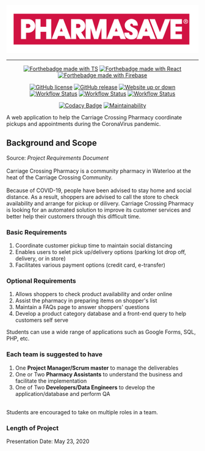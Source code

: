 <div align="center">
    <img alt="pharmasave logo" src="assets/pharmasave-logo.png"/>
</div>

***

<p align="center">
    <a href="https://www.typescriptlang.org/"><img alt="Forthebadge made with TS" src="https://img.shields.io/badge/made%20with-Typescript-2377C7?style=for-the-badge&logo=typescript"/></a>
    <a href="https://reactjs.org/"><img alt="Forthebadge made with React" src="https://img.shields.io/badge/made%20with-React-61DBFA?style=for-the-badge&logo=react"/></a>
    <a href="https://firebase.google.com/"><img alt="Forthebadge made with Firebase" src="https://img.shields.io/badge/Uses-Firebase-F9CB48?style=for-the-badge&logo=firebase"/></a>
</p>

<p align="center">
    <a href="https://github.com/luke-zhang-04/Pharmasave-booker/blob/master/LICENSE"><img alt="GitHub license" src="https://img.shields.io/github/license/luke-zhang-04/pharmasave-booker.svg?style=flat&logo=gnu"/></a>
    <a href="https://img.shields.io/github/v/release/luke-zhang-04/Pharmasave-booker?include_prereleases"><img alt="GitHub release" src="https://img.shields.io/github/release/luke-zhang-04/pharmasave-booker.svg"/></a>
    <a href="http://carriage-crossing-pharmacy.web.app"><img alt="Website up or down" src="https://img.shields.io/website-up-down-green-red/http/carriage-crossing-pharmacy.web.app.svg?style=flat&logo=firebase"/></a>
    <a href="https://github.com/Luke-zhang-04/Pharmasave-booker/actions?query=workflow%3Afirebase-deploy"><img alt="Workflow Status" src="https://img.shields.io/github/workflow/status/luke-zhang-04/pharmasave-booker/firebase-deploy?label=Firebase-deploy&style=flat&logo=firebase"/></a>
    <a href="https://github.com/Luke-zhang-04/Pharmasave-booker/actions?query=workflow%3Abuild"><img alt="Workflow Status" src="https://img.shields.io/github/workflow/status/Luke-zhang-04/pharmasave-booker/build?label=build&logo=react"/></a>
    <a href="https://github.com/Luke-zhang-04/Pharmasave-booker/actions?query=workflow%3Aeslint"><img alt="Workflow Status" src="https://img.shields.io/github/workflow/status/Luke-zhang-04/pharmasave-booker/eslint?label=Eslint&logo=eslint&logoColor=pink"/></a>
</p>

<p align="center">
    <a href="https://app.codacy.com/manual/luke.zhang2004/Pharmasave-booker?utm_source=github.com&utm_medium=referral&utm_content=Luke-zhang-04/Pharmasave-booker&utm_campaign=Badge_Grade_Dashboard"><img alt="Codacy Badge" src="https://api.codacy.com/project/badge/Grade/f6eca690ab994e30be69031fad344f40"/></a>
    <a href="https://codeclimate.com/github/Luke-zhang-04/Pharmasave-booker"><img alt="Maintainability" src="https://img.shields.io/codeclimate/maintainability-percentage/Luke-zhang-04/Pharmasave-booker?logo=code-climate"/></a>
</p>

A web application to help the Carriage Crossing Pharmacy coordinate pickups and appointments during the CoronaVirus pandemic.

## Background and Scope ##
Source: <i>Project Requirements Document</i><br/><br/>
Carriage Crossing Pharmacy is a community pharmacy in Waterloo at the heat of the Carriage Crossing Community.<br/>
<br/>
Because of COVID-19, people have been advised to stay home and social distance. As a result, shoppers are advised to call the store to check availability and arrange for pickup or dilivery. Carriage Crossing Pharmacy is looking for an automated solution to improve its customer services and better help their customers through this difficult time.

### Basic Requirements ###
1.  Coordinate customer pickup time to maintain social distancing
2.  Enables users to selet pick up/delivery options (parking lot drop off, delivery, or in store)
3.  Facilitates various payment options (credit card, e-transfer)

### Optional Requirements ###
1.  Allows shoppers to check product availability and order online
2.  Assist the pharmacy in preparing items on shopper's list
3.  Maintain a FAQs page to answer shoppers' questions
4.  Develop a product category database and a front-end query to help customers self serve<br/>

Students can use a wide range of applications such as Google Forms, SQL, PHP, etc.<br/>

### Each team is suggested to have ###
1.  One <b>Project Manager/Scrum master</b> to manage the deliverables
2.  One or Two <b>Pharmacy Assistants</b> to understand the business and facilitate the implementation
3.  One of Two <b>Developers/Data Engineers</b> to develop the application/database and perform QA<br/>
<br/>
Students are encouraged to take on multiple roles in a team.

### Length of Project ###
Presentation Date: May 23, 2020
